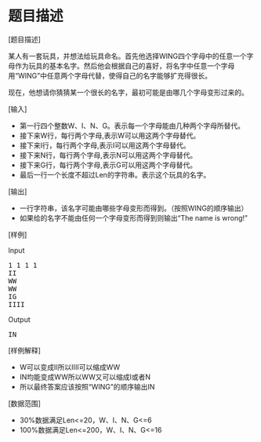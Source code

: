 # 题目描述


<p>
[题目描述]
</p>
<p>
某人有一套玩具，并想法给玩具命名。首先他选择WING四个字母中的任意一个字母作为玩具的基本名字。然后他会根据自己的喜好，将名字中任意一个字母用“WING”中任意两个字母代替，使得自己的名字能够扩充得很长。
</p>
<p>
现在，他想请你猜猜某一个很长的名字，最初可能是由哪几个字母变形过来的。
</p>
<p>
[输入]
</p>
<ul>
<li>
第一行四个整数W、I、N、G。表示每一个字母能由几种两个字母所替代。
</li>
<li>
接下来W行，每行两个字母,表示W可以用这两个字母替代。
</li>
<li>
接下来I行，每行两个字母,表示I可以用这两个字母替代。
</li>
<li>
接下来N行，每行两个字母,表示N可以用这两个字母替代。
</li>
<li>
接下来G行，每行两个字母,表示G可以用这两个字母替代。
</li>
<li>
最后一行一个长度不超过Len的字符串。表示这个玩具的名字。
</li>
</ul>
<p>
[输出]
</p>
<ul>
<li>
一行字符串，该名字可能由哪些字母变形而得到。（按照WING的顺序输出）
</li>
<li>
如果给的名字不能由任何一个字母变形而得到则输出“The name is wrong!”
</li>
</ul>
<p>
[样例]
</p>
<p>
Input
</p>
<pre>1 1 1 1
II
WW
WW
IG
IIII
</pre>
<p>
Output
</p>
<pre>IN
</pre>
<p>
[样例解释]
</p>
<ul>
<li>
W可以变成II所以IIII可以缩成WW
</li>
<li>
IN均能变成WW所以WW又可以缩成I或者N
</li>
<li>
所以最终答案应该按照“WING”的顺序输出IN
</li>
</ul>
<p>
[数据范围]
</p>
<ul>
<li>
30%数据满足Len&lt;=20，W、I、N、G&lt;=6
</li>
<li>
100%数据满足Len&lt;=200，W、I、N、G&lt;=16
</li>
</ul>
